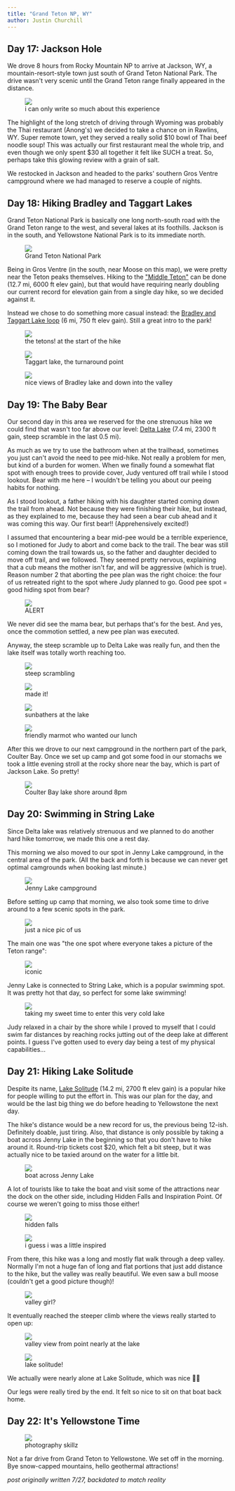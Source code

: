 ```yaml
---
title: "Grand Teton NP, WY"
author: Justin Churchill
---
```


## Day 17: Jackson Hole
We drove 8 hours from Rocky Mountain NP to arrive at Jackson, WY, a mountain-resort-style town just south of Grand Teton National Park. The drive wasn't very scenic until the Grand Teton range finally appeared in the distance.
<!-- empty wyoming -->
<figure>
    <img src="https://lh3.googleusercontent.com/pw/AM-JKLXAiSMu5hK_elf-tkUDLuc2f3BRCKEXi1hZerGptIVq46Ng3DqiCexAGMHD4gZvz-1giyxMFtBzuxUilDBQWVkjc5nsrDpvfLSw2otGFz41p3bJ3-DHP-BXucmbSlCXelMDysocHkzBD4Y45TGtpXjZGQ=w1862-h1396-no?authuser=0">
    <figcaption>i can only write so much about this experience</figcaption>
</figure>

The highlight of the long stretch of driving through Wyoming was probably the Thai restaurant (Anong's) we decided to take a chance on in Rawlins, WY. Super remote town, yet they served a really solid $10 bowl of Thai beef noodle soup! This was actually our first restaurant meal the whole trip, and even though we only spent $30 all together it felt like SUCH a treat. So, perhaps take this glowing review with a grain of salt.

We restocked in Jackson and headed to the parks' southern Gros Ventre campground where we had managed to reserve a couple of nights.

## Day 18: Hiking Bradley and Taggart Lakes

Grand Teton National Park is basically one long north-south road with the Grand Teton range to the west, and several lakes at its foothills. Jackson is in the south, and Yellowstone National Park is to its immediate north. 

<!-- map of park -->
<figure>
    <img src="https://lh3.googleusercontent.com/pw/AM-JKLXni-Li1vX3JaRSkNR6Q583ZoGvDxLaSsJZ2xpmOJz54XW3K3rjh18pYXcXs6W0y9s84mnyFdhdMCMOb8JIL2pNOiQXofr8cb0ZO8nkOfIsy3y6QyRnqQ0PvVS9hUWuW4lqEx9Sag0CRa5nRS6oVEBeiA=w601-h691-no?authuser=0">
    <figcaption>Grand Teton National Park</figcaption>
</figure>

Being in Gros Ventre (in the south, near Moose on this map), we were pretty near the Teton peaks themselves. Hiking to the ["Middle Teton"](https://www.alltrails.com/trail/us/wyoming/middle-teton-southwest-couloir) can be done (12.7 mi, 6000 ft elev gain), but that would have requiring nearly doubling our current record for elevation gain from a single day hike, so we decided against it. 

Instead we chose to do something more casual instead: the [Bradley and Taggart Lake loop](https://www.alltrails.com/trail/us/wyoming/taggart-lake-and-bradley-lake) (6 mi, 750 ft elev gain). Still a great intro to the park!

<!-- sight of the grand teton range from start of bradley lake hike -->
<figure>
    <img src="https://lh3.googleusercontent.com/pw/AM-JKLWVP2VgvbNDeWKnFOuYrn99xjvYxMEDDkPS7sV2gs0oOpx-7dNNAEl6g_lRBZPAeVxuuu353rha7vxyg9oV1TyM2L_5pvT_wLB0ETQr_yx7Y8CD5ALUSMTS-0V86sCwWA3euBmucx2BdlMDePfL3enS8w=w1862-h1396-no?authuser=0">
    <figcaption>the tetons! at the start of the hike</figcaption>
</figure>

<!-- taggart lake -->
<figure>
    <img src="https://lh3.googleusercontent.com/pw/AM-JKLXG2BRvHdzkRXTMhGz8mkT6UYd2FPnLerPYfJPc45ocP6BbfCaE4aLn0w8iSEXFiakbI7pLru67Vb-70sYL72vu5G49DutU9PlKOO45s-4JGKAZCnB-tC-6BfgSEQ_rtlRJ5mm6ruxQonvJFZxTdYFwlw=w1862-h1396-no?authuser=0">
    <figcaption>Taggart lake, the turnaround point</figcaption>
</figure>

<!-- judy posing with bradley lake from higher up -->
<figure>
    <img src="https://lh3.googleusercontent.com/pw/AM-JKLWpt8FpqqK5ap9KXDb-SrQ0IEPHLU5yh3UFpAf6JLMAQdeA-vt-8eZElloXbFjnTm8Fh2GCLEZqTsrpED1LNae4WvXOCNn7YsUHrYyZ4Xhj2RRq923KkWrlfkX7hKTg1PeX9_Nv8DdnIfYGXpZdKx8L9g=w1862-h1396-no?authuser=0">
    <figcaption>nice views of Bradley lake and down into the valley</figcaption>
</figure>

## Day 19: The Baby Bear

Our second day in this area we reserved for the one strenuous hike we could find that wasn't too far above our level: [Delta Lake](https://www.alltrails.com/trail/us/wyoming/delta-lake-via-lupine-meadows-access) (7.4 mi, 2300 ft gain, steep scramble in the last 0.5 mi). 

As much as we try to use the bathroom when at the trailhead, sometimes you just can't avoid the need to pee mid-hike. Not really a problem for men, but kind of a burden for women. When we finally found a somewhat flat spot with enough trees to provide cover, Judy ventured off trail while I stood lookout. Bear with me here – I wouldn't be telling you about our peeing habits for nothing.

As I stood lookout, a father hiking with his daughter started coming down the trail from ahead. Not because they were finishing their hike, but instead, as they explained to me, because they had seen a bear cub ahead and it was coming this way. Our first bear!! (Apprehensively excited!)

I assumed that encountering a bear mid-pee would be a terrible experience, so I motioned for Judy to abort and come back to the trail. The bear was still coming down the trail towards us, so the father and daughter decided to move off trail, and we followed. They seemed pretty nervous, explaining that a cub means the mother isn't far, and will be aggressive (which is true). Reason number 2 that aborting the pee plan was the right choice: the four of us retreated right to the spot where Judy planned to go. Good pee spot = good hiding spot from bear?

<!-- bear cub on way to delta lake -->
<figure>
    <img src="https://lh3.googleusercontent.com/pw/AM-JKLUZvhLY7i1gJVfZiO7xIrSisMYwb2U__XiqULDGegpM0YvFemi2O-tIdAyFOyMo476AtEIUbS38WNpB01PR5xyTKUNkAnwr4jCC9VIsWQ2LCFqJSEZS9sXBlhih9sAdsbknbzfFjdoBeYUHEilgfq4AdQ=w1048-h1396-no?authuser=0">
    <figcaption>ALERT</figcaption>
</figure>

We never did see the mama bear, but perhaps that's for the best. And yes, once the commotion settled, a new pee plan was executed.

Anyway, the steep scramble up to Delta Lake was really fun, and then the lake itself was totally worth reaching too. 

<!-- judy on steep climb to delta lake -->
<figure>
    <img src="https://lh3.googleusercontent.com/pw/AM-JKLXlG2DMKzgopbny4nSOuJl5qRxvv6gTKgc0O_frPRHfymLnZ93C_eQELOKNlzfzu7g8NJJtvimThl387wpjNjjgLVSr1tigU-hVJhmF3pjfK40QWo1cseeBbINQ2L6C2Wg1pdpjhVgF_bG4fR5uyp1lSA=w1862-h1396-no?authuser=0">
    <figcaption>steep scrambling</figcaption>
</figure>

<!-- me at delta lake -->
<figure>
    <img src="https://lh3.googleusercontent.com/pw/AM-JKLXgi5wqvHiv2g_qWyIZIk0izt1SElJ16uYYhnqKTo-uLyMXPNhhklW-S4xS_UX89GWpXe2CJJ2D2Wcc_gWFBtYI1a5x2BJkuTF2KkbMfhgxAuRxziXG8igpK9cm_NXwG_WG6tyEHM7vwA99sudbIq7ang=w1862-h1396-no?authuser=0">
    <figcaption>made it!</figcaption>
</figure>

<!-- sunbathers at delta lake -->
<figure>
    <img src="https://lh3.googleusercontent.com/pw/AM-JKLUTeuReu59_7dtJmT8XeF8mKS91ABIyvStOLNkM8P_baxcfwE1uQsb7v6ON7iG9lH344yEVMIEeBCuWffp4iswndPebB7jAGkUTu8szCAB9EvxFwRkAXWGwWGXRDCMzvgEp0veu3yQ6mnmEHN8OnQmh7w=w1862-h1396-no?authuser=0">
    <figcaption>sunbathers at the lake</figcaption>
</figure>

<!-- curious marmot at delta lake -->
<figure>
    <img src="https://lh3.googleusercontent.com/pw/AM-JKLWtwGDoqn9HIC_XnPyu6HWCNCdnlADrI1NipftprsdAASJQsXZRSyTTQhMoolHmCOeINnIUo83HBD-_-99T2jYifIFaWWOrYTizFXulI9t_5BH2MwwTSWqZjW66_iLzS_LKscHeXTNq58MrponEhVZV4w=w1048-h1396-no?authuser=0">
    <figcaption>friendly marmot who wanted our lunch</figcaption>
</figure>

After this we drove to our next campground in the northern part of the park, Coulter Bay. Once we set up camp and got some food in our stomachs we took a little evening stroll at the rocky shore near the bay, which is part of Jackson Lake. So pretty!

<!-- coulter bay rock beach in evening -->
<figure>
    <img src="https://lh3.googleusercontent.com/pw/AM-JKLVawrNZES3Xwk8663olBjlcr7sNJIx0BOntVk7QUMZLqogg2hLDbCvl_6E6b1g29fP8pLYmi2j_-tpm-yqZV9vi6rRQ1ltJ72a2jByZqGSqDTMEVCMMfqLAJ0rblgYItvNU6O1r6MybtLs_Bf9NGnyENA=w1862-h1396-no?authuser=0">
    <figcaption>Coulter Bay lake shore around 8pm</figcaption>
</figure>


## Day 20: Swimming in String Lake

Since Delta lake was relatively strenuous and we planned to do another hard hike tomorrow, we made this one a rest day.

This morning we also moved to our spot in Jenny Lake campground, in the central area of the park. (All the back and forth is because we can never get optimal camgrounds when booking last minute.)

<!-- campground at jenny lake -->
<figure>
    <img src="https://lh3.googleusercontent.com/pw/AM-JKLVLOSXV6_XnERPmf6g6I_CZ6NRDpn3wrqkeu25STy86cUy00twyDBm7RHXvr8UkCm10KqzJSTxIoj_MhyWRAFIUE4iaWdRdroFZyStVLQxYysfPlhKJCqRfO9NLO-epayUdpIhSVlACdu7KLLhw-YcSKw=w1862-h1396-no?authuser=0">
    <figcaption>Jenny Lake campground</figcaption>
</figure>

Before setting up camp that morning, we also took some time to drive around to a few scenic spots in the park.

<!-- judy and me in iconic teton shot -->
<figure>
    <img src="https://lh3.googleusercontent.com/pw/AM-JKLX7oZdFPGsQsYExLzFZRIhOD5xtWRO32NMeJA4pXQ1HIst_GA3ZOtKEpy62A8_-1N2zQqzsPNFlgBpQwt5dtxFk_-KtRwgbssdEa1k6DNX3Ifg2Rq1pQQ-yrteu9kwtnoMyhGRAy_S1MWMAdhtVHWQEtw=w1860-h1396-no?authuser=0">
    <figcaption>just a nice pic of us</figcaption>
</figure>

The main one was "the one spot where everyone takes a picture of the Teton range":

<!-- iconic teton shot with duck -->
<figure>
    <img src="https://lh3.googleusercontent.com/pw/AM-JKLWSmhGzd1SlzGlmBuT2s7TuYvg_lS_8D_JqlRDufedbSXry85nAQxrLOFWxGXIrPd72pb89I9PmnNRBVaDQhZePx30SXnmtZhO1Dv0GO4QeeEfhLG4-34dXuNYUa0NDcmbX83BEML59w0EoPF-UmYvXhw=w1048-h1396-no?authuser=0">
    <figcaption>iconic</figcaption>
</figure>

Jenny Lake is connected to String Lake, which is a popular swimming spot. It was pretty hot that day, so perfect for some lake swimming!

<!-- beginning my swim in string lake -->
<figure>
    <img src="https://lh3.googleusercontent.com/pw/AM-JKLXo-dv7YWnX3s5n7TIvIU4NIJHn-7A6cUR8seF77w_evybjITxc3q-i6d_OOh8LkjAmRb8kIncCs9pVGD2hJvpZJ7Pkf5YWC_6PsuNKjeRbmkXDY6G66Y-8RvOJUWQZNAftrXt2RTysnGbFvP-0HICpcQ=w1862-h1396-no?authuser=0">
    <figcaption>taking my sweet time to enter this very cold lake</figcaption>
</figure>

Judy relaxed in a chair by the shore while I proved to myself that I could swim far distances by reaching rocks jutting out of the deep lake at different points. I guess I've gotten used to every day being a test of my physical capabilities...

## Day 21: Hiking Lake Solitude

Despite its name, [Lake Solitude](https://www.alltrails.com/trail/us/wyoming/lake-solitude-trail) (14.2 mi, 2700 ft elev gain) is a popular hike for people willing to put the effort in. This was our plan for the day, and would be the last big thing we do before heading to Yellowstone the next day.

The hike's distance would be a new record for us, the previous being 12-ish. Definitely doable, just tiring. Also, that distance is only possible by taking a boat across Jenny Lake in the beginning so that you don't have to hike around it. Round-trip tickets cost $20, which felt a bit steep, but it was actually nice to be taxied around on the water for a little bit.

<!-- judy and me in boat ride over to lake solitude hike -->
<figure>
    <img src="https://lh3.googleusercontent.com/pw/AM-JKLVU22UmDsP5wo9NB3Gfxq3jfb9WLwI4s83AUN1KLZmAVcsvSdBUqGXXTDQqRU1pJtPIOCnA1W4pKJlCICIFB-BYztyXY8lftnSxsItzljSaL6WfvhMvkpam9tdR6ljUjkilHO97MvO0voNTp2KjWAOBHQ=w1860-h1396-no?authuser=0">
    <figcaption>boat across Jenny Lake</figcaption>
</figure>

A lot of tourists like to take the boat and visit some of the attractions near the dock on the other side, including Hidden Falls and Inspiration Point. Of course we weren't going to miss those either!

<!-- hidden falls -->
<figure>
    <img src="https://lh3.googleusercontent.com/pw/AM-JKLX2FZzIdbDN4t94ChrQ_h5V188iWh2pB4gjbEl2WUoTKcYZr9ZEYOIAogATaEc9yePfo153nsZuKo3etCFDM6mJxlNeZk7NM7LgLAyF7-gtTEQqh1aZQAleyWkBopB81j92QGcVJJNwZptLDpyizMxKMw=w1048-h1396-no?authuser=0">
    <figcaption>hidden falls</figcaption>
</figure>

<!-- view of water from inspiration point -->
<figure>
    <img src="https://lh3.googleusercontent.com/pw/AM-JKLUsZaBxfGo8q86AcwPEFFSMeIhtAqvYLtH9wLHAVsV_SDHYk59ix2HADtY-fU5-ONvpV2dKaPhTbYkJ7AZNvRe5GgTNycsX_f-SzAaSIiEPJZf6CMFUX9zjKYSL58ceYFhpfADVadVcvkecQoEaQIa70g=w1862-h1396-no?authuser=0">
    <figcaption>i guess i was a little inspired</figcaption>
</figure>

From there, this hike was a long and mostly flat walk through a deep valley. Normally I'm not a huge fan of long and flat portions that just add distance to the hike, but the valley was really beautiful. We even saw a bull moose (couldn't get a good picture though)!

<!-- judy in valley on way to lake solitude -->
<figure>
    <img src="https://lh3.googleusercontent.com/pw/AM-JKLUo8sd_mSnNN_axIjiqlNMB8z6unz9z9U5EeZ4UJgyZlzIlTHh1oPgnsRflgrm4OOhpjWOns9q1_f60QX7qi_pbdWus71qkNLAgmDOs5FYqE1Pb4_yghhvFvPalqsPsRP49EJ8KW2Fs4FgsXF-6bIFs8Q=w1862-h1396-no?authuser=0">
    <figcaption>valley girl?</figcaption>
</figure>

It eventually reached the steeper climb where the views really started to open up: 

<!-- me, nearly at lake solitude, with valley and mountains in background -->
<figure>
    <img src="https://lh3.googleusercontent.com/pw/AM-JKLW7xL-S6GZM8ebsZYsXvM2KPW3F7t-TjW8rd93HAsNb10cf5wMwjbzI79UqFS0YN-fUuiB4P19FroaHcF9KvuRjheIiA17kt8UkimzaDudurWfJWfAhxWwYFZcUtuE6DlQ6KcLJmWZJeXHE6mKm_Qerlg=w1862-h1396-no?authuser=0">
    <figcaption>valley view from point nearly at the lake</figcaption>
</figure>

<!-- me in front of lake solitude -->
<figure>
    <img src="https://lh3.googleusercontent.com/pw/AM-JKLVLTMwUoqBsACzQtmmFEElKKtfjQoOg6-8meTHuXwztMyBpsHLqspBT2xZ3GKJ6JFiTh0hoF5tnarfY4lNZukPDXQwCdG_uC90A2P4660FR4ChR4PSAhBAaHhogRkO_-vIaqHXXYVAZ-Ivzsrb0_fh83Q=w1862-h1396-no?authuser=0">
    <figcaption>lake solitude!</figcaption>
</figure>

We actually were nearly alone at Lake Solitude, which was nice 🧘‍♂️

Our legs were really tired by the end. It felt so nice to sit on that boat back home.

## Day 22: It's Yellowstone Time

<!-- grand tetons in the car's side view mirror -->
<figure>
    <img src="https://lh3.googleusercontent.com/pw/AM-JKLVZuTRy24q51GQ70Ru8eTWuaDUrUud_CO16qenr0m4TsvTIb5TYEQyT-N8KWEGC2n_eXaJrGTXEqVg1T2t4xBf0Hw3yT77zEErpcsTYJIGeK3f4QfMsgNVNJ3mKL2ZeS62ZZLS_ZTgrCLtGa9iy8GrwXQ=w1862-h1396-no?authuser=0">
    <figcaption>photography skillz</figcaption>
</figure>

Not a far drive from Grand Teton to Yellowstone. We set off in the morning. Bye snow-capped mountains, hello geothermal attractions!

_post originally written 7/27, backdated to match reality_